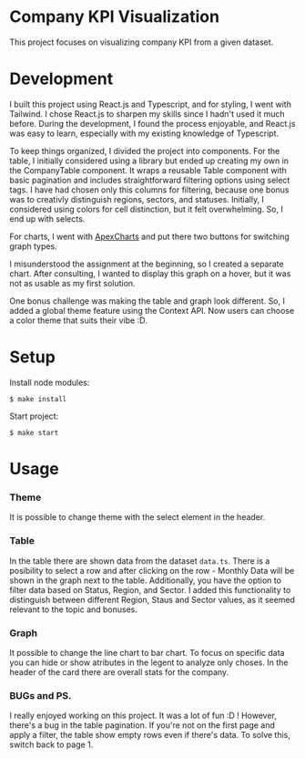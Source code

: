 # Company KPI Visualization

This project focuses on visualizing company KPI from a given dataset.

# Development

I built this project using React.js and Typescript, and for styling, I went with Tailwind. I chose React.js to sharpen my skills since I hadn't used it much before. During the development, I found the process enjoyable, and React.js was easy to learn, especially with my existing knowledge of Typescript.

To keep things organized, I divided the project into components. For the table, I initially considered using a library but ended up creating my own in the CompanyTable component. It wraps a reusable Table component with basic pagination and includes straightforward filtering options using select tags. I have had chosen only this columns for filtering, because one bonus was to creativly distinguish regions, sectors, and statuses. Initially, I considered using colors for cell distinction, but it felt overwhelming. So, I end up with selects.

For charts, I went with [ApexCharts](https://apexcharts.com/) and put there two buttons for switching graph types.

I misunderstood the assignment at the beginning, so I created a separate chart. After consulting, I wanted to display this graph on a hover, but it was not as usable as my first solution.

One bonus challenge was making the table and graph look different. So, I added a global theme feature using the Context API. Now users can choose a color theme that suits their vibe :D.

# Setup

Install node modules:

`$ make install`

Start project:

`$ make start`

# Usage

### Theme

It is possible to change theme with the select element in the header.

### Table

In the table there are shown data from the dataset `data.ts`. There is a posibility to select a row and after clicking on the row - Monthly Data will be shown in the graph next to the table. Additionally, you have the option to filter data based on Status, Region, and Sector. I added this functionality to distinguish between different Region, Staus and Sector values, as it seemed relevant to the topic and bonuses.

### Graph

It possible to change the line chart to bar chart. To focus on specific data you can hide or show atributes in the legent to analyze only choses. In the header of the card there are overall stats for the company.

### BUGs and PS.

I really enjoyed working on this project. It was a lot of fun :D ! However, there's a bug in the table pagination. If you're not on the first page and apply a filter, the table show empty rows even if there's data. To solve this, switch back to page 1.
